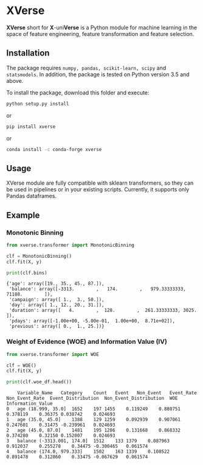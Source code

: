# XVerse

**XVerse** short for **X**-uni**Verse** is a Python module for machine learning in the space of feature engineering, feature transformation and feature selection.  

## Installation

The package requires `numpy, pandas, scikit-learn, scipy` and `statsmodels`. In addition, the package is tested on Python version 3.5 and above.

To install the package, download this folder and execute:
```sh
python setup.py install
```
or
```sh
pip install xverse
```
or 
```sh
conda install -c conda-forge xverse
```

## Usage

XVerse module are fully compatible with sklearn transformers, so they can be used in pipelines or in your existing scripts. Currently, it supports only Pandas dataframes. 

## Example

### Monotonic Binning
```python
from xverse.transformer import MonotonicBinning

clf = MonotonicBinning()
clf.fit(X, y)

print(clf.bins)
```
```
{'age': array([19., 35., 45., 87.]),
 'balance': array([-3313.        ,   174.        ,   979.33333333, 71188.        ]),
 'campaign': array([ 1.,  3., 50.]),
 'day': array([ 1., 12., 20., 31.]),
 'duration': array([   4.        ,  128.        ,  261.33333333, 3025.        ]),
 'pdays': array([-1.00e+00, -5.00e-01,  1.00e+00,  8.71e+02]),
 'previous': array([ 0.,  1., 25.])}
```

### Weight of Evidence (WOE) and Information Value (IV)
```python
from xverse.transformer import WOE

clf = WOE()
clf.fit(X, y)

print(clf.woe_df.head())
```
```
	Variable_Name	Category	Count	Event	Non_Event	Event_Rate	Non_Event_Rate	Event_Distribution	Non_Event_Distribution	WOE	Information_Value
0	age	(18.999, 35.0]	1652	197	1455	0.119249	0.880751	0.378119	0.36375	0.038742	0.024693
1	age	(35.0, 45.0]	1388	129	1259	0.092939	0.907061	0.247601	0.31475	-0.239961	0.024693
2	age	(45.0, 87.0]	1481	195	1286	0.131668	0.868332	0.374280	0.32150	0.152007	0.024693
3	balance	(-3313.001, 174.0]	1512	133	1379	0.087963	0.912037	0.255278	0.34475	-0.300465	0.061574
4	balance	(174.0, 979.333]	1502	163	1339	0.108522	0.891478	0.312860	0.33475	-0.067629	0.061574
```



